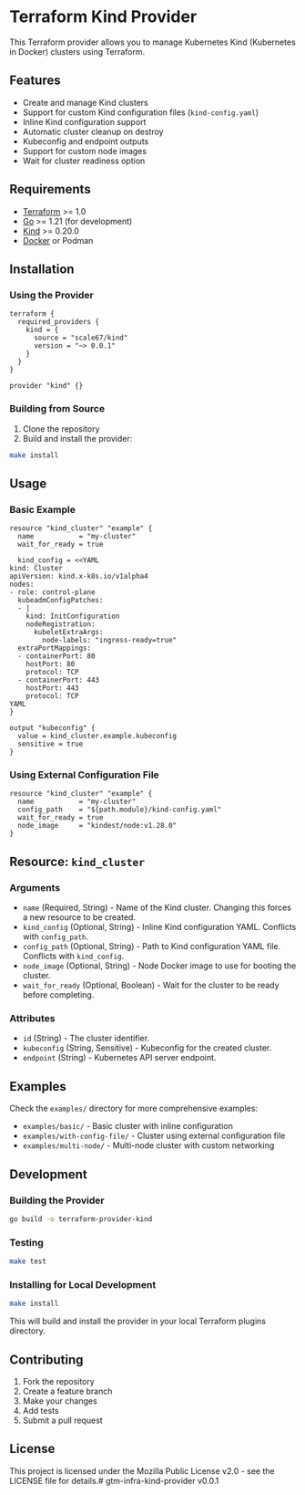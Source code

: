 # Terraform Kind Provider

This Terraform provider allows you to manage Kubernetes Kind (Kubernetes in Docker) clusters using Terraform.

## Features

- Create and manage Kind clusters
- Support for custom Kind configuration files (`kind-config.yaml`)
- Inline Kind configuration support
- Automatic cluster cleanup on destroy
- Kubeconfig and endpoint outputs
- Support for custom node images
- Wait for cluster readiness option

## Requirements

- [Terraform](https://www.terraform.io/downloads.html) >= 1.0
- [Go](https://golang.org/doc/install) >= 1.21 (for development)
- [Kind](https://kind.sigs.k8s.io/docs/user/quick-start/#installation) >= 0.20.0
- [Docker](https://docs.docker.com/get-docker/) or Podman

## Installation

### Using the Provider

```hcl
terraform {
  required_providers {
    kind = {
      source = "scale67/kind"
      version = "~> 0.0.1"
    }
  }
}

provider "kind" {}
```

### Building from Source

1. Clone the repository
2. Build and install the provider:

```bash
make install
```

## Usage

### Basic Example

```hcl
resource "kind_cluster" "example" {
  name           = "my-cluster"
  wait_for_ready = true

  kind_config = <<YAML
kind: Cluster
apiVersion: kind.x-k8s.io/v1alpha4
nodes:
- role: control-plane
  kubeadmConfigPatches:
  - |
    kind: InitConfiguration
    nodeRegistration:
      kubeletExtraArgs:
        node-labels: "ingress-ready=true"
  extraPortMappings:
  - containerPort: 80
    hostPort: 80
    protocol: TCP
  - containerPort: 443
    hostPort: 443
    protocol: TCP
YAML
}

output "kubeconfig" {
  value = kind_cluster.example.kubeconfig
  sensitive = true
}
```

### Using External Configuration File

```hcl
resource "kind_cluster" "example" {
  name           = "my-cluster"
  config_path    = "${path.module}/kind-config.yaml"
  wait_for_ready = true
  node_image     = "kindest/node:v1.28.0"
}
```

## Resource: `kind_cluster`

### Arguments

- `name` (Required, String) - Name of the Kind cluster. Changing this forces a new resource to be created.
- `kind_config` (Optional, String) - Inline Kind configuration YAML. Conflicts with `config_path`.
- `config_path` (Optional, String) - Path to Kind configuration YAML file. Conflicts with `kind_config`.
- `node_image` (Optional, String) - Node Docker image to use for booting the cluster.
- `wait_for_ready` (Optional, Boolean) - Wait for the cluster to be ready before completing.

### Attributes

- `id` (String) - The cluster identifier.
- `kubeconfig` (String, Sensitive) - Kubeconfig for the created cluster.
- `endpoint` (String) - Kubernetes API server endpoint.

## Examples

Check the `examples/` directory for more comprehensive examples:

- `examples/basic/` - Basic cluster with inline configuration
- `examples/with-config-file/` - Cluster using external configuration file
- `examples/multi-node/` - Multi-node cluster with custom networking

## Development

### Building the Provider

```bash
go build -o terraform-provider-kind
```

### Testing

```bash
make test
```

### Installing for Local Development

```bash
make install
```

This will build and install the provider in your local Terraform plugins directory.

## Contributing

1. Fork the repository
2. Create a feature branch
3. Make your changes
4. Add tests
5. Submit a pull request

## License

This project is licensed under the Mozilla Public License v2.0 - see the LICENSE file for details.# gtm-infra-kind-provider
v0.0.1